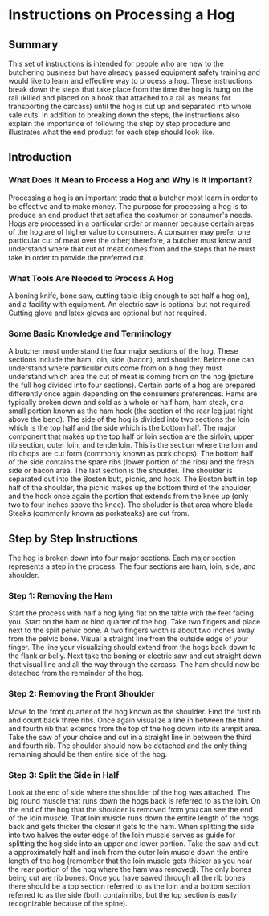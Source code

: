 # Instructions on Processing a Hog

## Summary

This set of instructions is intended for people who are new to the butchering business but have already passed equipment safety training and would like to learn and effective way to process a hog. These instructions break down the steps that take place from the time the hog is hung on the rail (killed and placed on a hook that attached to a rail as means for transporting the carcass) until the hog is cut up and separated into whole sale cuts. In addition to breaking down the steps, the instructions also explain the importance of following the step by step procedure and illustrates what the end product for each step should look like.

## Introduction

### What Does it Mean to Process a Hog and Why is it Important?
Processing a hog is an important trade that a butcher most learn in order to be effective and to make money. The purpose for processing a hog is to produce an end product that satisfies the costumer or consumer's needs. Hogs are processed in a particular order or manner because certain areas of the hog are of higher value to consumers. A consumer may prefer one particular cut of meat over the other; therefore, a butcher must know and understand where that cut of meat comes from and the steps that he must take in order to provide the preferred cut.

### What Tools Are Needed to Process A Hog
A boning knife, bone saw, cutting table (big enough to set half a hog on), and a facility with equipment. An electric saw is optional but not required. Cutting glove and latex gloves are optional but not required.

### Some Basic Knowledge and Terminology
A butcher most understand the four major sections of the hog. These sections include the ham, loin, side (bacon), and shoulder. Before one can understand where particular cuts come from on a hog they must understand which area the cut of meat is coming from on the hog (picture the full hog divided into four sections). Certain parts of a hog are prepared differently once again depending on the consumers preferences. Hams are typically broken down and sold as a whole or half ham, ham steak, or a small portion known as the ham hock (the section of the rear leg just right above the bend). The side of the hog is divided into two sections the loin which is the top half and the side which is the bottom half. The major component that makes up the top half or loin section are the sirloin, upper rib section, outer loin, and tenderloin. This is the section where the  loin and rib chops are cut form (commonly known as pork chops). The bottom half of the side contains the spare ribs (lower portion of the ribs) and the fresh side or bacon area. The last section is the shoulder. The shoulder is separated out into the Boston butt, picnic, and hock. The Boston butt in top half of the shoulder, the picnic makes up the bottom third of the shoulder, and the hock once again the portion that extends from the knee up (only two to four inches above the knee). The sholuder is that area where blade Steaks (commonly known as porksteaks) are cut from.  

## Step by Step Instructions

The hog is broken down into four major sections. Each major section represents a step in the process. The four sections are ham, loin, side, and shoulder. 

### Step 1: Removing the Ham

Start the process with half a hog lying flat on the table with the feet facing you. Start on the ham or hind quarter of the hog. Take two fingers and place next to the split pelvic bone. A two fingers width is about two inches away from the pelvic bone. Visual a straight line from the outside edge of your finger. The line your visualizing should extend from the hogs back down to the flank or belly. Next take the boning or electric saw and cut straight down that visual line and all the way through the carcass. The ham should now be detached from the remainder of the hog.

### Step 2: Removing the Front Shoulder

Move to the front quarter of the hog known as the shoulder. Find the first rib and count back three ribs. Once again visualize a line in between the third and fourth rib that extends from the top of the hog down into its armpit area. Take the saw of your choice and cut in a straight line in between the third and fourth rib. The shoulder should now be detached and the only thing remaining should be then entire side of the hog.

### Step 3: Split the Side in Half

Look at the end of side where the shoulder of the hog was attached. The big round muscle that runs down the hogs back is referred to as the loin. On the end of the hog that the shoulder is removed from you can see the end of the loin muscle. That loin muscle runs down the entire length of the hogs back and gets thicker the closer it gets to the ham. When splitting the side into two halves the outer edge of the loin muscle serves as guide for splitting the hog side into an upper and lower portion. Take the saw and cut a approximately half and inch from the outer loin muscle down the entire length of the hog (remember that the loin muscle gets thicker as you near the rear portion of the hog where the ham was removed). The only bones being cut are rib bones. Once you have sawed through all the rib bones there should be a top section referred to as the loin and a bottom section referred to as the side (both contain ribs, but the top section is easily recognizable because of the spine).







